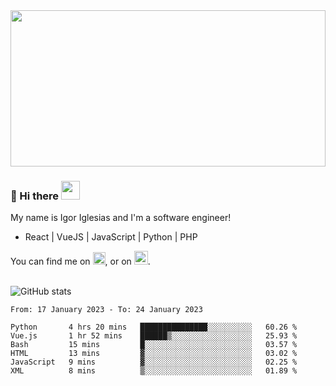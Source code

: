 <img src="https://c.tenor.com/KjVxfRrrncUAAAAd/matrix.gif" width="100%" height="250px">

### 🔭 Hi there <img src="https://raw.githubusercontent.com/MartinHeinz/MartinHeinz/master/wave.gif" width="30px">


My name is Igor Iglesias and I'm a software engineer!
<br>

<ul>
  <li> React | VueJS | JavaScript | Python | PHP </li>
</ul>
You can find me on <a href="https://twitter.com/IgorIglesias5"><img src="https://i.imgur.com/JLLlB5S.png" width="20px"></a>, or on <a href="https://www.linkedin.com/in/igor-iglesias-62478428/"><img src="https://i.imgur.com/PXyIkWx.png" width="22px"></a>.

<br>
<br>

![GitHub stats](https://github-readme-stats.vercel.app/api?username=igoiglesias&show_icons=true&count_private=true&theme=chartreuse-dark&hide_title=true)

<!--START_SECTION:waka-->

```text
From: 17 January 2023 - To: 24 January 2023

Python       4 hrs 20 mins   ███████████████░░░░░░░░░░   60.26 %
Vue.js       1 hr 52 mins    ██████▒░░░░░░░░░░░░░░░░░░   25.93 %
Bash         15 mins         █░░░░░░░░░░░░░░░░░░░░░░░░   03.57 %
HTML         13 mins         ▓░░░░░░░░░░░░░░░░░░░░░░░░   03.02 %
JavaScript   9 mins          ▓░░░░░░░░░░░░░░░░░░░░░░░░   02.25 %
XML          8 mins          ▒░░░░░░░░░░░░░░░░░░░░░░░░   01.89 %
```

<!--END_SECTION:waka-->
